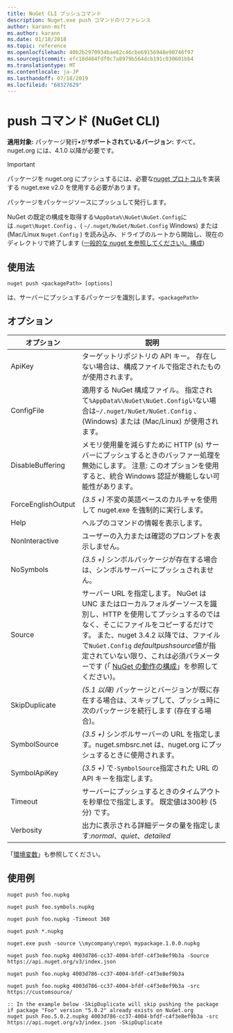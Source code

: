```yaml
---
title: NuGet CLI プッシュコマンド
description: Nuget.exe push コマンドのリファレンス
author: karann-msft
ms.author: karann
ms.date: 01/18/2018
ms.topic: reference
ms.openlocfilehash: 40b2b2970934bae82c46cbe69156948e90746f97
ms.sourcegitcommit: efc18d484fdf0c7a8979b564dcb191c030601bb4
ms.translationtype: MT
ms.contentlocale: ja-JP
ms.lasthandoff: 07/18/2019
ms.locfileid: "68327629"
---
```

# <a name="push-command-nuget-cli"></a>push コマンド (NuGet CLI)

**適用対象:** パッケージ発行&bullet;が**サポートされているバージョン:** すべて。 nuget.org には、4.1.0 以降が必要です。

> [!Important]
> パッケージを nuget.org にプッシュするには、必要な[nuget プロトコル](../../api/nuget-protocols.md)を実装する nuget.exe v2.0 を使用する必要があります。

パッケージをパッケージソースにプッシュして発行します。

NuGet の既定の構成を取得する`%AppData%\NuGet\NuGet.Config`には`.nuget\Nuget.Config` 、( `~/.nuget/NuGet/NuGet.Config` Windows) または (Mac/Linux `Nuget.Config` ) を読み込み、ドライブのルートから開始し、現在のディレクトリで終了します ([一般的な nuget を参照してください)。構成](../../consume-packages/configuring-nuget-behavior.md))

## <a name="usage"></a>使用法

```cli
nuget push <packagePath> [options]
```

は、サーバーにプッシュするパッケージを識別します。`<packagePath>`

## <a name="options"></a>オプション

| オプション | 説明 |
| --- | --- |
| ApiKey | ターゲットリポジトリの API キー。 存在しない場合は、構成ファイルで指定されたものが使用されます。 |
| ConfigFile | 適用する NuGet 構成ファイル。 指定されて`%AppData%\NuGet\NuGet.Config`いない場合は`~/.nuget/NuGet/NuGet.Config` 、(Windows) または (Mac/Linux) が使用されます。|
| DisableBuffering | メモリ使用量を減らすために HTTP (s) サーバーにプッシュするときのバッファー処理を無効にします。 注意: このオプションを使用すると、統合 Windows 認証が機能しない可能性があります。 |
| ForceEnglishOutput | *(3.5 +)* 不変の英語ベースのカルチャを使用して nuget.exe を強制的に実行します。 |
| Help | ヘルプのコマンドの情報を表示します。 |
| NonInteractive | ユーザーの入力または確認のプロンプトを表示しません。 |
| NoSymbols | *(3.5 +)* シンボルパッケージが存在する場合は、シンボルサーバーにプッシュされません。 |
| Source | サーバー URL を指定します。 NuGet は UNC またはローカルフォルダーソースを識別し、HTTP を使用してプッシュするのではなく、そこにファイルをコピーするだけです。  また、nuget 3.4.2 以降では、ファイルで`NuGet.Config` *defaultpushsource*値が指定されていない限り、これは必須パラメーターです (「 [NuGet の動作の構成](../../consume-packages/configuring-nuget-behavior.md)」を参照してください)。 |
| SkipDuplicate | *(5.1 以降)* パッケージとバージョンが既に存在する場合は、スキップして、プッシュ時に次のパッケージを続行します (存在する場合)。 |
| SymbolSource | *(3.5 +)* シンボルサーバーの URL を指定します。nuget.smbsrc.net は、nuget.org にプッシュするときに使用されます。 |
| SymbolApiKey | *(3.5 +)* で`-SymbolSource`指定された URL の API キーを指定します。 |
| Timeout | サーバーにプッシュするときのタイムアウトを秒単位で指定します。 既定値は300秒 (5 分) です。 |
| Verbosity | 出力に表示される詳細データの量を指定します:*normal*、*quiet*、*detailed* |

「[環境変数](cli-ref-environment-variables.md)」も参照してください。

## <a name="examples"></a>使用例

```cli
nuget push foo.nupkg

nuget push foo.symbols.nupkg

nuget push foo.nupkg -Timeout 360

nuget push *.nupkg

nuget.exe push -source \\mycompany\repo\ mypackage.1.0.0.nupkg

nuget push foo.nupkg 4003d786-cc37-4004-bfdf-c4f3e8ef9b3a -Source https://api.nuget.org/v3/index.json

nuget push foo.nupkg 4003d786-cc37-4004-bfdf-c4f3e8ef9b3a

nuget push foo.nupkg 4003d786-cc37-4004-bfdf-c4f3e8ef9b3a -src https://customsource/

:: In the example below -SkipDuplicate will skip pushing the package if package "Foo" version "5.0.2" already exists on NuGet.org
nuget push Foo.5.0.2.nupkg 4003d786-cc37-4004-bfdf-c4f3e8ef9b3a -src https://api.nuget.org/v3/index.json -SkipDuplicate
```
